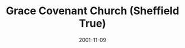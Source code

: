 ---
date: &id001 2001-11-09
end_date: null
location:
  address: 1260 Sheffield Road
  city: Sheffield
  state: 'True'
minister:
- end: 2010-01-01
  name: Edward Ludt
  start: 2003-01-01
  type: Pastor
- end: null
  name: Neil P. Stewart
  start: 2013-01-01
  type: Pastor
- end: null
  name: Douglas L. Bylsma
  start: 2011-01-01
  type: Associate Pastor
ministers:
- Edward Ludt
- Neil P. Stewart
- Douglas L. Bylsma
name: Grace Covenant Church
names:
- end: null
  name: Grace Covenant Church
  start: 2001-11-09
origination_date: *id001
raw_data: 'ON

  Sheffield

  Grace Covenant Church  (November 9, 2001- )

  1260 Sheffield Road

  Pastors: Edward Ludt, 2003-10

  Neil P. Stewart, 2013-

  Assoc. Pastor: Douglas L. Bylsma, 2011-

  '
received_from: null
states:
- 'True'
status:
  active: true
  end_date: null
  reason: null
  received_from: null
  withdrawal_to: null
title: Grace Covenant Church (Sheffield True)
year_established:
- 2001

---